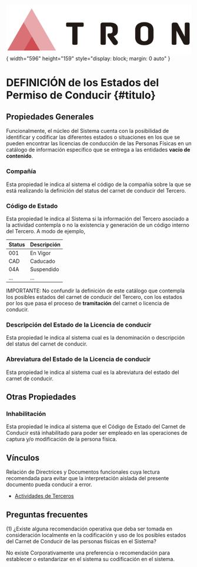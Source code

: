 ![Imagen LOGO](./00-Imagen/logo-TRON.png){ width="596" height="159" style="display: block; margin: 0 auto" }

# DEFINICIÓN de los Estados del Permiso de Conducir {#titulo}

## Propiedades Generales

Funcionalmente, el núcleo del Sistema cuenta con la posibilidad de identificar y codificar las diferentes estados o situaciones en los que se pueden encontrar las licencias de conducción de las Personas Físicas en un catálogo de información específico que se entrega a las entidades **vacío de contenido**.

### **Compañía**

Esta propiedad le indica al sistema el código de la compañía sobre la que se está realizando la definición del status del carnet de conducir del Tercero.

### **Código de Estado**

Esta propiedad le indica al Sistema si la información del Tercero asociado a la actividad contempla o no la existencia y generación de un código interno del Tercero.
A modo de ejemplo, 

| Status                |  Descripción    |
| -----------           | -----------     |
| 001                   | En Vigor        |
| CAD                   | Caducado        |
| 04A                   | Suspendido      |
| ...                   | ...             |

IMPORTANTE: No confundir la definición de este catálogo que contempla los posibles estados del carnet de conducir del Tercero, con los estados por los que pasa el proceso de **tramitación** del carnet o licencia de conducir.

### **Descripción del Estado de la Licencia de conducir**

Esta propiedad le indica al sistema cual es la denominación o descripción del status del carnet de conducir.

### **Abreviatura del Estado de la Licencia de conducir**

Esta propiedad le indica al sistema cual es la abreviatura del estado del carnet de conducir.

## Otras Propiedades

### **Inhabilitación**

Esta propiedad le indica al sistema que el Código de Estado del Carnet de Conducir está inhabilitado para poder ser empleado en las operaciones de captura y/o modificación de la persona física.

## Vínculos

Relación de Directrices y Documentos funcionales cuya lectura recomendada para evitar que la interpretación aislada del presente documento pueda conducir a error.

- [Actividades de Terceros](./DEFINICION-de-Actividad.md#titulo)

## Preguntas frecuentes

(1) ¿Existe alguna recomendación operativa que deba ser tomada en consideración localmente en la codificación y uso de los posibles estados del Carnet de Conducir de las personas físicas en el Sistema?

No existe Corporativamente una preferencia o recomendación para establecer o estandarizar en el sistema su codificación en el sistema.

[Tabla TRON: G1001308]:<>